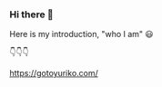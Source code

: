 ### Hi there 👋

<!--
**gotoyuriko/gotoyuriko** is a ✨ _special_ ✨ repository because its `README.md` (this file) appears on your GitHub profile.
-->

Here is my introduction, "who I am" 😃

👇👇👇

https://gotoyuriko.com/

<!--![profile](https://user-images.githubusercontent.com/64601225/90972264-80d8eb00-e552-11ea-8185-bcb2962b9ef3.png)-->





